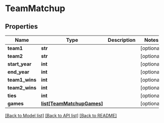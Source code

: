 # TeamMatchup

## Properties
Name | Type | Description | Notes
------------ | ------------- | ------------- | -------------
**team1** | **str** |  | [optional] 
**team2** | **str** |  | [optional] 
**start_year** | **int** |  | [optional] 
**end_year** | **int** |  | [optional] 
**team1_wins** | **int** |  | [optional] 
**team2_wins** | **int** |  | [optional] 
**ties** | **int** |  | [optional] 
**games** | [**list[TeamMatchupGames]**](TeamMatchupGames.md) |  | [optional] 

[[Back to Model list]](../README.md#documentation-for-models) [[Back to API list]](../README.md#documentation-for-api-endpoints) [[Back to README]](../README.md)


